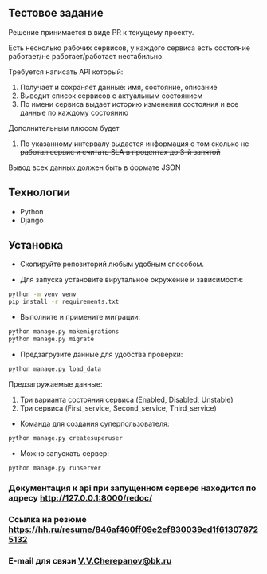 ## Тестовое задание

Решение принимается в виде PR к текущему проекту.

Есть несколько рабочих сервисов, у каждого сервиса есть состояние работает/не работает/работает нестабильно.

Требуется написать API который:

1. Получает и сохраняет данные: имя, состояние, описание
2. Выводит список сервисов с актуальным состоянием
3. По имени сервиса выдает историю изменения состояния и все данные по каждому состоянию

Дополнительным плюсом будет

1. ~~По указанному интервалу выдается информация о том сколько не работал сервис и считать SLA в процентах до 3-й запятой~~

Вывод всех данных должен быть в формате JSON


## Технологии
- Python
- Django

## Установка

- Скопируйте репозиторий  любым удобным способом.

- Для запуска установите вирутальное окружение и зависимости:
```sh
python -m venv venv
pip install -r requirements.txt 
```
- Выполните и примените миграции:
```sh
python manage.py makemigrations
python manage.py migrate
```
- Предзагрузите данные для удобства проверки:
```sh
python manage.py load_data
```
Предзагружаемые данные:
1. Три варианта состояния сервиса (Enabled, Disabled, Unstable)
2. Три сервиса (First_service, Second_service, Third_service)
- Команда для создания суперпользователя:
```sh
python manage.py createsuperuser
```
- Можно запускать сервер:
```sh
python manage.py runserver
```

### Документация к api при запущенном сервере находится по адресу http://127.0.0.1:8000/redoc/
### Ссылка на резюме https://hh.ru/resume/846af460ff09e2ef830039ed1f613078725132
### E-mail для связи V.V.Cherepanov@bk.ru